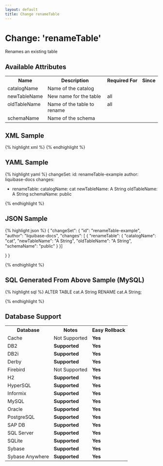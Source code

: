 ```yaml
---
layout: default
title: Change renameTable
---
```


<!-- ====================================================== -->
<!-- GENERATED BY ChangeDocGenerator DO NOT MODIFY MANUALLY -->
<!-- ====================================================== -->

# Change: 'renameTable'

Renames an existing table

## Available Attributes ##

<table>
<tr><th>Name</th><th>Description</th><th>Required&nbsp;For</th><th>Since</th></tr>
<tr><td style='vertical-align: top'>catalogName</td><td>Name of the catalog</td><td style='vertical-align: top'></td><td style='vertical-align: top'></td></tr>
<tr><td style='vertical-align: top'>newTableName</td><td>New name for the table</td><td style='vertical-align: top'>all</td><td style='vertical-align: top'></td></tr>
<tr><td style='vertical-align: top'>oldTableName</td><td>Name of the table to rename</td><td style='vertical-align: top'>all</td><td style='vertical-align: top'></td></tr>
<tr><td style='vertical-align: top'>schemaName</td><td>Name of the schema</td><td style='vertical-align: top'></td><td style='vertical-align: top'></td></tr>
</table>

## XML Sample ##

{% highlight xml %}
<changeSet author="liquibase-docs" id="renameTable-example">
    <renameTable catalogName="cat"
            newTableName="A String"
            oldTableName="A String"
            schemaName="public"/>
</changeSet>
{% endhighlight %}

## YAML Sample ##

{% highlight yaml %}
changeSet:
  id: renameTable-example
  author: liquibase-docs
  changes:
  - renameTable:
      catalogName: cat
      newTableName: A String
      oldTableName: A String
      schemaName: public

{% endhighlight %}

## JSON Sample ##

{% highlight json %}
{
  "changeSet": {
    "id": "renameTable-example",
    "author": "liquibase-docs",
    "changes": [
      {
        "renameTable": {
          "catalogName": "cat",
          "newTableName": "A String",
          "oldTableName": "A String",
          "schemaName": "public"
        }
      }]
    
  }
}

{% endhighlight %}

## SQL Generated From Above Sample (MySQL)

{% highlight sql %}
ALTER TABLE cat.A String RENAME cat.A String;


{% endhighlight %}

## Database Support

<table style='border:1;'>
<tr><th>Database</th><th>Notes</th><th>Easy Rollback</th></tr>
<tr><td>Cache</td><td>Not Supported</td><td><b>Yes</b></td></tr>
<tr><td>DB2</td><td><b>Supported</b></td><td><b>Yes</b></td></tr>
<tr><td>DB2i</td><td><b>Supported</b></td><td><b>Yes</b></td></tr>
<tr><td>Derby</td><td><b>Supported</b></td><td><b>Yes</b></td></tr>
<tr><td>Firebird</td><td>Not Supported</td><td><b>Yes</b></td></tr>
<tr><td>H2</td><td><b>Supported</b></td><td><b>Yes</b></td></tr>
<tr><td>HyperSQL</td><td><b>Supported</b></td><td><b>Yes</b></td></tr>
<tr><td>Informix</td><td><b>Supported</b></td><td><b>Yes</b></td></tr>
<tr><td>MySQL</td><td><b>Supported</b></td><td><b>Yes</b></td></tr>
<tr><td>Oracle</td><td><b>Supported</b></td><td><b>Yes</b></td></tr>
<tr><td>PostgreSQL</td><td><b>Supported</b></td><td><b>Yes</b></td></tr>
<tr><td>SAP DB</td><td><b>Supported</b></td><td><b>Yes</b></td></tr>
<tr><td>SQL Server</td><td><b>Supported</b></td><td><b>Yes</b></td></tr>
<tr><td>SQLite</td><td><b>Supported</b></td><td><b>Yes</b></td></tr>
<tr><td>Sybase</td><td><b>Supported</b></td><td><b>Yes</b></td></tr>
<tr><td>Sybase Anywhere</td><td><b>Supported</b></td><td><b>Yes</b></td></tr>
</table>
